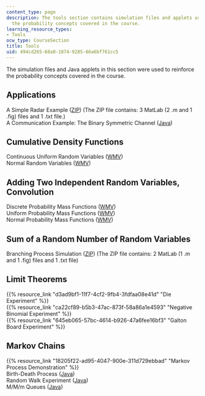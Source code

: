 ```yaml
---
content_type: page
description: The tools section contains simulation files and applets used to reinforce
  the probability concepts covered in the course.
learning_resource_types:
- Tools
ocw_type: CourseSection
title: Tools
uid: 494cd265-68a0-1874-9285-66a6bf761cc5
---
```


The simulation files and Java applets in this section were used to reinforce the probability concepts covered in the course.

Applications
------------

A Simple Radar Example ([ZIP](/ans7870/6/6.041/s06/tools/radar_example.zip)) (The ZIP file contains: 3 MatLab (2 .m and 1 .fig) files and 1 .txt file.)  
A Communication Example: The Binary Symmetric Channel ([Java](/ans7870/6/6.041/s06/tools/Bin_Sym_Channel/bin_sym_channel.htm))

Cumulative Density Functions
----------------------------

Continuous Uniform Random Variables ([WMV](/ans7870/6/6.041/s06/tools/uniformCDF.wmv))  
Normal Random Variables ([WMV](/ans7870/6/6.041/s06/tools/normalCDF.wmv))

Adding Two Independent Random Variables, Convolution
----------------------------------------------------

Discrete Probability Mass Functions ([WMV](/ans7870/6/6.041/s06/tools/discrete_conv.wmv))  
Uniform Probability Mass Functions ([WMV](/ans7870/6/6.041/s06/tools/uniform_conv.wmv))  
Normal Probability Mass Functions ([WMV](/ans7870/6/6.041/s06/tools/normal_conv.wmv))

Sum of a Random Number of Random Variables
------------------------------------------

Branching Process Simulation ([ZIP](/ans7870/6/6.041/s06/tools/branching.zip)) (The ZIP file contains: 2 MatLab (1 .m and 1 .fig) files and 1 .txt file)

Limit Theorems
--------------

{{% resource_link "d3ad9bf1-11f7-4cf2-9fb4-3fdfaa08e41d" "Die Experiment" %}}  
{{% resource_link "ca22cf89-b5b3-47ac-873f-58a86a1e4593" "Negative Binomial Experiment" %}}  
{{% resource_link "645eb065-57bc-4614-b926-47a6fee16bf3" "Galton Board Experiment" %}}

Markov Chains
-------------

{{% resource_link "18205f22-ad95-4047-900e-311d729ebbad" "Markov Process Demonstration" %}}  
Birth-Death Process ([Java](/ans7870/6/6.041/s06/tools/BirthDeathProcess/birthdeath_proc.html))  
Random Walk Experiment ([Java](/ans7870/6/6.041/s06/tools/RandomWalk/random_walk.html))  
M/M/m Queues ([Java](/ans7870/6/6.041/s06/tools/Queues/queues.html))